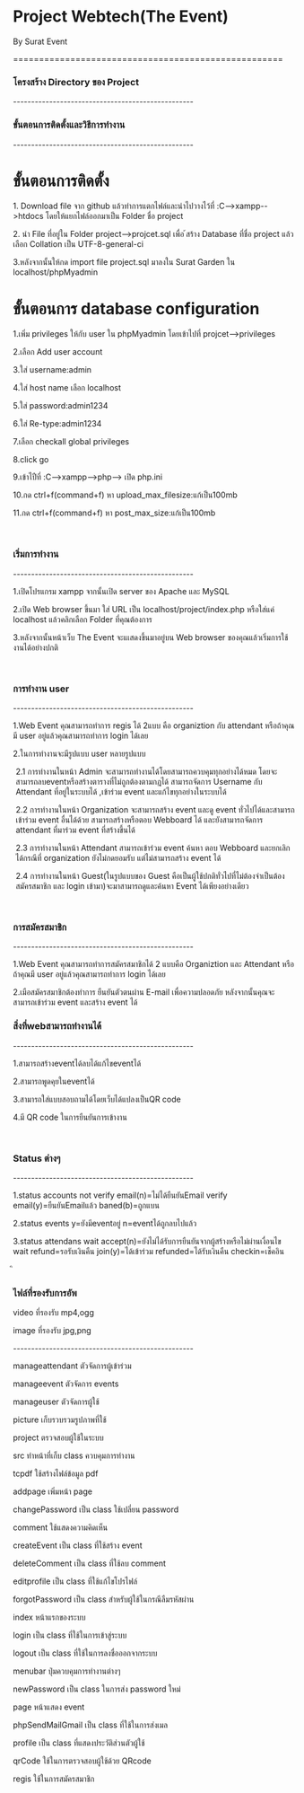 <!DOCTYPE html>
<html>
<head>
<meta charset="utf-8">
</head>
<body>
<h1>Project Webtech(The Event)</h1>
<p>By Surat Event</p>
====================================================
<h3>โครงสร้าง Directory ของ Project</h3>
--------------------------------------------------
<h3>ขั้นตอนการติดตั้งและวิธีการทำงาน</h3>
--------------------------------------------------
<h1>ขั้นตอนการติดตั้ง</h1>
<p>1. Download file จาก github แล้วทำการแตกไฟล์และนำไปวางไว้ที่ :C-->xampp-->htdocs โดยให้แยกไฟล์ออกมาเป็น Folder ชื่อ project </p>
<p>2. นำ File ที่อยู่ใน Folder project-->projcet.sql เพื่อ ้สร้าง Database ที่ชื่อ project แล้วเลือก Collation เป็น UTF-8-general-ci</p>
<p>3.หลังจากนั้นให้กด import file project.sql มาลงใน Surat Garden ใน localhost/phpMyadmin</p>

<h1>ขั้นตอนการ database configuration</h1>
<p>1.เพิ่ม privileges ให้กับ user ใน phpMyadmin โดยเข้าไปที่ projcet-->privileges</P>
<p>2.เลือก  Add user account </p>
<p>3.ใส่ username:admin </p>
<p>4.ใส่ host name เลือก localhost</p>
<p>5.ใส่ password:admin1234</p>
<p>6.ใส่ Re-type:admin1234</P>
<p>7.เลือก checkall global privileges</p>
<p>8.click go</p>
<p>9.เข้าไปืที่ :C-->xampp-->php--> เปิด php.ini </p>
<p>10.กด ctrl+f(command+f) หา upload_max_filesize:แก้เป็น100mb</p>
<p>11.กด ctrl+f(command+f) หา post_max_size:แก้เป็น100mb</p>
<br>


<h3>เริ่มการทำงาน</h3>
--------------------------------------------------
<p>1.เปิดโปรแกรม xampp จากนั้นเปิด server ของ Apache และ MySQL </p>
<p>2.เปิด Web browser ขึ้นมา ใส่ URL เป็น localhost/project/index.php   หรือใส่แค่ localhost แล้วคลิกเลือก Folder ที่คุณต้องการ </p>
<p>3.หลังจากนั้นหน้าเว็บ The Event จะแเสดงขึ้นมาอยู่บน Web browser ของคุณแล้วเริ่มการใช้งานได้อย่างปกติ</p>
<br>


<h3>การทำงาน user </h3>
--------------------------------------------------
<p>1.Web Event คุณสามารถทำการ regis ได้ 2แบบ คือ organiztion กับ attendant หรือถ้าคุณมี user อยู่แล้วคุณสามารถทำการ login ได้เลย</p>
<p>2.ในการทำงานจะมีรูปแบบ user หลายรูปแบบ
  <p style="margin-left:5px"> 2.1 การทำงานในหน้า Admin จะสามารถทำงานได้โดยสามารถควบคุมทุกอย่างได้หมด โดยจะสามารถลบeventหรือสร้างตารางที่ไม่ถูกต้องตามกฎได้ สามารถจัดการ Username กับ  Attendant ที่อยู่ในระบบได้ ,เข้าร่วม event และแก้ไขทุกอย่างในระบบได้</p>
  <p style="margin-left:5px"> 2.2 การทำงานในหน้า Organization จะสามารถสร้าง event และดู event ทั่วไปได้และสามารถเข้าร่วม event อื่นได้ด้วย สามารถสร้างหรือตอบ Webboard ได้ และยังสามารถจัดการ attendant ที่มาร่วม event ที่สร้างขึ้นได้</p>
  <p style="margin-left:5px"> 2.3 การทำงานในหน้า Attendant สามารถเข้าร่วม event ค้นหา ตอบ Webboard และยกเลิกได้กรณีที่ organization ยังไม่กดยอมรับ แต่ไม่สามารถสร้าง event ได้ </p>
  <p style="margin-left:5px"> 2.4 การทำงานในหน้า Guest(ในรูปแบบของ Guest คือเป็นผู้ใช้ปกติทั่วไปที่ไม่ต้องจำเป็นต้องสมัครสมาชิก และ login เข้ามา)จะมาสามารถดูและค้นหา Event ได้เพียงอย่างเดียว</p>


<br>
<h3>การสมัครสมาชิก</h3>
--------------------------------------------------
<p>1.Web Event คุณสามารถทำการสมัครสมาชิกได้ 2 แบบคือ Organiztion และ Attendant หรือถ้าคุณมี user อยู่แล้วคุณสามารถทำการ login ได้เลย
<p>2.เมือสมัครสมาชิกต้องทำการ ยืนยันตัวตนผ่าน E-mail เพื่อความปลอดภัย หลังจากนั้นคุณจะสามารถเข้าร่วม event และสร้าง event ได้
<br>
<h3>สิ่งที่webสามารถทำงานได้</h3>
--------------------------------------------------
<p>1.สามารถสร้างeventได้ลบได้แก้ไขeventได้</p>
<p>2.สามารถพูดคุยในeventได้</p>
<p>3.สามารถใส่แบบสอบถามได้โดยเว็บได้แปลงเป็นQR code</p>
<p>4.มี QR code ในการยืนยันการเข้างาน</p>
<br>
<h3>Status ต่างๆ</h3>
--------------------------------------------------
<p>1.status accounts not verify email(n)=ไม่ได้ยืนยันEmail verify email(y)=ยืนยันEmailแล้ว baned(b)=ถูกแบน</p>
<p>2.status events y=ยังมีeventอยู่ n=eventได้ถูกลบไปแล้ว</p>
<p>3.status attendans wait accept(n)=ยังไม่ได้รับการยืนยันจากผู้สร้างหรือไม่ผ่านเงื่อนไข  wait refund=รอรับเงินคืน join(y)=ได้เข้าร่วม refunded=ได้รับเงินคืน checkin=เช็คอิน</p>
ิ<br>
<h3>ไฟล์ที่รองรับการอัพ</h3>
<p>video ที่รองรับ mp4,ogg </p>
<p>image ที่รองรับ jpg,png</p>
--------------------------------------------------
<p>manageattendant ตัวจัดการผู้เข้าร่วม</p>
<p>manageevent ตัวจัดการ events</p>
<p>manageuser ตัวจัดการผู้ใช้</p>
<p>picture เก็บรวบรวมรูปภาพที่ใช้</p>
<p>project ตรวจสอบผู้ใช้ในระบบ</p>
<p>src ทำหน้าที่เก็บ class ควบคุมการทำงาน</p>
<p>tcpdf ใช้สร้างไฟล์ข้อมูล pdf</p>
<p>addpage เพิ่มหน้า page</p>
<p>changePassword เป็น class ใช้เปลี่ยน password</p>
<p>comment ใช้แสดงความคิดเห็น</p>
<p>createEvent เป็น class ที่ใช้สร้าง event</p>
<p>deleteComment เป็น class ที่ใช้ลบ comment</p>
<p>editprofile เป็น class ที่ใช้แก้ไขโปรไฟล์</p>
<p>forgotPassword เป็น class สำหรับผู้ใช้ในกรณีลืมรหัสผ่าน</p>
<p>index หน้าแรกของระบบ</p>
<p>login เป็น class ที่ใช้ในการเข้าสู่ระบบ</p>
<p>logout เป็น class ที่ใช้ในการลงชื่อออกจากระบบ</p>
<p>menubar ปุ่มควบคุมการทำงานต่างๆ</p>
<p>newPassword เป็น class ในการส่ง password ใหม่</p>
<p>page หน้าแสดง event</p>
<p>phpSendMailGmail เป็น class ที่ใช้ในการส่งเมล</p>
<p>profile เป็น class ที่แสดงประวัติส่วนตัวผู้ใช้</p>
<p>qrCode ใช้ในการตรวจสอบผู้ใช้ด้วย QRcode</p>
<p>regis ใช้ในการสมัครสมาชิก</p>

</body>
</html>
